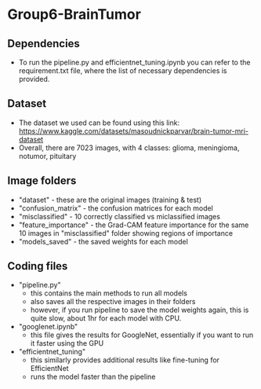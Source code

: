 # Group6-BrainTumor

## Dependencies
- To run the pipeline.py and efficientnet_tuning.ipynb you can refer to the requirement.txt file, where the list of necessary dependencies is provided.

## Dataset
- The dataset we used can be found using this link: https://www.kaggle.com/datasets/masoudnickparvar/brain-tumor-mri-dataset
- Overall, there are 7023 images, with 4 classes: glioma, meningioma, notumor, pituitary

## Image folders
- "dataset" - these are the original images (training & test)
- "confusion_matrix" - the confusion matrices for each model
- "misclassified" - 10 correctly classified vs miclassified images
- "feature_importance" - the Grad-CAM feature importance for the same 10 images in "misclassified" folder showing regions of importance
- "models_saved" - the saved weights for each model

## Coding files
- "pipeline.py"
    - this contains the main methods to run all models
    - also saves all the respective images in their folders
    - however, if you run pipeline to save the model weights again, this is quite slow,
    about 1hr for each model with CPU.
- "googlenet.ipynb"
    - this file gives the results for GoogleNet, essentially if you want to run it faster using the GPU
- "efficientnet_tuning"
    - this similarly provides additional results like fine-tuning for EfficientNet
    - runs the model faster than the pipeline